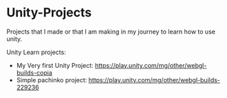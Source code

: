 # Unity-Projects
Projects that I made or that I am making in my journey to learn how to use unity.

Unity Learn projects:
- My Very first Unity Project:
  https://play.unity.com/mg/other/webgl-builds-copia
- Simple pachinko project:
  https://play.unity.com/mg/other/webgl-builds-229236
